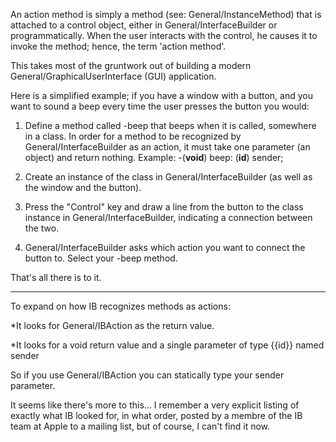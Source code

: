 

An action method is simply a method (see: General/InstanceMethod) that is attached to a control object, either in General/InterfaceBuilder or programmatically. When the user interacts with the control, he causes it to invoke the method; hence, the term 'action method'.

This takes most of the gruntwork out of building a modern General/GraphicalUserInterface (GUI) application.

Here is a simplified example; if you have a window with a button, and you want to sound a beep every time the user presses the button you would:

1. Define a method called -beep that beeps when it is called, somewhere in a class. In order for a method to be recognized by General/InterfaceBuilder as an action, it must take one parameter (an object) and return nothing.
Example: -(**void**) beep: (**id**) sender;

2. Create an instance of the class in General/InterfaceBuilder (as well as the window and the button).

3. Press the "Control" key and draw a line from the button to the class instance in General/InterfaceBuilder, indicating a connection between the two.

4. General/InterfaceBuilder asks which action you want to connect the button to.  Select your -beep method.


That's all there is to it. 

----

To expand on how IB recognizes methods as actions:



*It looks for     General/IBAction as the return value.

*It looks for a     void return value and a single parameter of type {{id}} named     sender



So if you use     General/IBAction you can statically type your sender parameter.

It seems like there's more to this... I remember a very explicit listing of exactly what IB looked for, in what order, posted by a membre of the IB team at Apple to a mailing list, but of course, I can't find it now.
